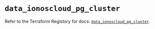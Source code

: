 # `data_ionoscloud_pg_cluster`

Refer to the Terraform Registory for docs: [`data_ionoscloud_pg_cluster`](https://www.terraform.io/docs/providers/ionoscloud/d/pg_cluster).
